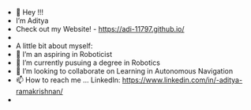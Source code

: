 - 👋 Hey !!!
-  I’m Aditya 
-  Check out my Website! - https://adi-11797.github.io/
-  
-  A little bit about myself:
- 👀 I’m an aspiring in Roboticist
- 🌱 I’m currently pusuing a degree in Robotics
- 💞️ I’m looking to collaborate on Learning in Autonomous Navigation 
- 📫 How to reach me ... LinkedIn: https://www.linkedin.com/in/-aditya-ramakrishnan/
- 
<!---
Adi-11797/Adi-11797 is a ✨ special ✨ repository because its `README.md` (this file) appears on your GitHub profile.
You can click the Preview link to take a look at your changes.
--->
